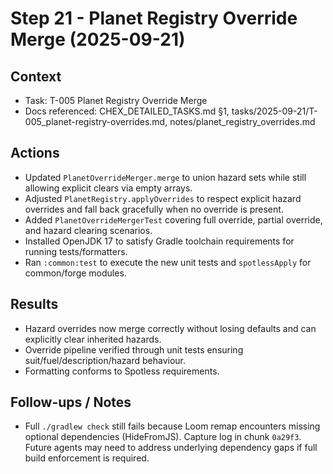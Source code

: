 # Step 21 - Planet Registry Override Merge (2025-09-21)

## Context
- Task: T-005 Planet Registry Override Merge
- Docs referenced: CHEX_DETAILED_TASKS.md §1, tasks/2025-09-21/T-005_planet-registry-overrides.md, notes/planet_registry_overrides.md

## Actions
- Updated `PlanetOverrideMerger.merge` to union hazard sets while still allowing explicit clears via empty arrays.
- Adjusted `PlanetRegistry.applyOverrides` to respect explicit hazard overrides and fall back gracefully when no override is present.
- Added `PlanetOverrideMergerTest` covering full override, partial override, and hazard clearing scenarios.
- Installed OpenJDK 17 to satisfy Gradle toolchain requirements for running tests/formatters.
- Ran `:common:test` to execute the new unit tests and `spotlessApply` for common/forge modules.

## Results
- Hazard overrides now merge correctly without losing defaults and can explicitly clear inherited hazards.
- Override pipeline verified through unit tests ensuring suit/fuel/description/hazard behaviour.
- Formatting conforms to Spotless requirements.

## Follow-ups / Notes
- Full `./gradlew check` still fails because Loom remap encounters missing optional dependencies (HideFromJS). Capture log in chunk `0a29f3`. Future agents may need to address underlying dependency gaps if full build enforcement is required.

